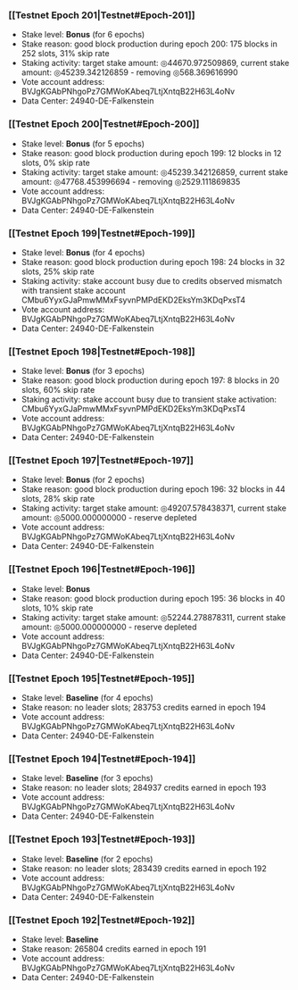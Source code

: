 ### [[Testnet Epoch 201|Testnet#Epoch-201]]
* Stake level: **Bonus** (for 6 epochs)
* Stake reason: good block production during epoch 200: 175 blocks in 252 slots, 31% skip rate
* Staking activity: target stake amount: ◎44670.972509869, current stake amount: ◎45239.342126859 - removing ◎568.369616990
* Vote account address: BVJgKGAbPNhgoPz7GMWoKAbeq7LtjXntqB22H63L4oNv
* Data Center: 24940-DE-Falkenstein
### [[Testnet Epoch 200|Testnet#Epoch-200]]
* Stake level: **Bonus** (for 5 epochs)
* Stake reason: good block production during epoch 199: 12 blocks in 12 slots, 0% skip rate
* Staking activity: target stake amount: ◎45239.342126859, current stake amount: ◎47768.453996694 - removing ◎2529.111869835
* Vote account address: BVJgKGAbPNhgoPz7GMWoKAbeq7LtjXntqB22H63L4oNv
* Data Center: 24940-DE-Falkenstein
### [[Testnet Epoch 199|Testnet#Epoch-199]]
* Stake level: **Bonus** (for 4 epochs)
* Stake reason: good block production during epoch 198: 24 blocks in 32 slots, 25% skip rate
* Staking activity: stake account busy due to credits observed mismatch with transient stake account CMbu6YyxGJaPmwMMxFsyvnPMPdEKD2EksYm3KDqPxsT4
* Vote account address: BVJgKGAbPNhgoPz7GMWoKAbeq7LtjXntqB22H63L4oNv
* Data Center: 24940-DE-Falkenstein
### [[Testnet Epoch 198|Testnet#Epoch-198]]
* Stake level: **Bonus** (for 3 epochs)
* Stake reason: good block production during epoch 197: 8 blocks in 20 slots, 60% skip rate
* Staking activity: stake account busy due to transient stake activation: CMbu6YyxGJaPmwMMxFsyvnPMPdEKD2EksYm3KDqPxsT4
* Vote account address: BVJgKGAbPNhgoPz7GMWoKAbeq7LtjXntqB22H63L4oNv
* Data Center: 24940-DE-Falkenstein
### [[Testnet Epoch 197|Testnet#Epoch-197]]
* Stake level: **Bonus** (for 2 epochs)
* Stake reason: good block production during epoch 196: 32 blocks in 44 slots, 28% skip rate
* Staking activity: target stake amount: ◎49207.578438371, current stake amount: ◎5000.000000000 - reserve depleted
* Vote account address: BVJgKGAbPNhgoPz7GMWoKAbeq7LtjXntqB22H63L4oNv
* Data Center: 24940-DE-Falkenstein
### [[Testnet Epoch 196|Testnet#Epoch-196]]
* Stake level: **Bonus**
* Stake reason: good block production during epoch 195: 36 blocks in 40 slots, 10% skip rate
* Staking activity: target stake amount: ◎52244.278878311, current stake amount: ◎5000.000000000 - reserve depleted
* Vote account address: BVJgKGAbPNhgoPz7GMWoKAbeq7LtjXntqB22H63L4oNv
* Data Center: 24940-DE-Falkenstein
### [[Testnet Epoch 195|Testnet#Epoch-195]]
* Stake level: **Baseline** (for 4 epochs)
* Stake reason: no leader slots; 283753 credits earned in epoch 194
* Vote account address: BVJgKGAbPNhgoPz7GMWoKAbeq7LtjXntqB22H63L4oNv
* Data Center: 24940-DE-Falkenstein
### [[Testnet Epoch 194|Testnet#Epoch-194]]
* Stake level: **Baseline** (for 3 epochs)
* Stake reason: no leader slots; 284937 credits earned in epoch 193
* Vote account address: BVJgKGAbPNhgoPz7GMWoKAbeq7LtjXntqB22H63L4oNv
* Data Center: 24940-DE-Falkenstein
### [[Testnet Epoch 193|Testnet#Epoch-193]]
* Stake level: **Baseline** (for 2 epochs)
* Stake reason: no leader slots; 283439 credits earned in epoch 192
* Vote account address: BVJgKGAbPNhgoPz7GMWoKAbeq7LtjXntqB22H63L4oNv
* Data Center: 24940-DE-Falkenstein
### [[Testnet Epoch 192|Testnet#Epoch-192]]
* Stake level: **Baseline**
* Stake reason: 265804 credits earned in epoch 191
* Vote account address: BVJgKGAbPNhgoPz7GMWoKAbeq7LtjXntqB22H63L4oNv
* Data Center: 24940-DE-Falkenstein